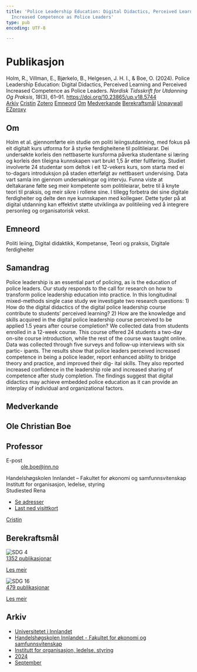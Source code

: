 ```yaml
---
title: 'Police Leadership Education: Digital Didactics, Perceived Learning and Perceived
  Increased Competence as Police Leaders'
type: pub
encoding: UTF-8

---
```

<h1>Publikasjon</h1>
<article id="csl-bib-container-WKURWPJI" class="csl-bib-container">
  <div class="csl-bib-body"> <div class="csl-entry">Holm, R., Villman, E., Bjørkelo, B., Helgesen, J. H. I., &#38; Boe, O. (2024). Police Leadership Education: Digital Didactics, Perceived Learning and Perceived Increased Competence as Police Leaders. <i>Nordisk Tidsskrift for Utdanning Og Praksis</i>, <i>18</i>(3), 61–91. <a href="https://doi.org/10.23865/up.v18.5744">https://doi.org/10.23865/up.v18.5744</a></div> </div>
  <div class="csl-bib-buttons">
    <a href="#taxonomy-article-WKURWPJI" alt="archive" class="csl-bib-button">Arkiv</a>
    <a href="https://app.cristin.no/results/show.jsf?id=2304329" alt="Cristin" class="csl-bib-button">Cristin</a>
    <a href="http://zotero.org/groups/5881554/items/WKURWPJI" alt="Zotero" class="csl-bib-button">Zotero</a>
    <a href="#keywords-article-WKURWPJI" alt="keywords" class="csl-bib-button">Emneord</a>
    <a href="#about-article-WKURWPJI" alt="about_pub" class="csl-bib-button">Om</a>
    <a href="#contributors-article-WKURWPJI" alt="contributors" class="csl-bib-button">Medverkande</a>
    <a href="#sdg-article-WKURWPJI" alt="sdg" class="csl-bib-button">Berekraftsmål</a>
    <a href="https://doi.org/10.23865/up.v18.5744" alt="Unpaywall" class="csl-bib-button">Unpaywall</a>
    <a href="https://doi.org/10.23865/up.v18.5744" alt="EZproxy" class="csl-bib-button">EZproxy</a>
  </div>
  <div id="csl-bib-meta-container-WKURWPJI"></div>
</article>
<div id="csl-bib-meta-WKURWPJI" class="csl-bib-meta">
  <article id="about-article-WKURWPJI" class="about_pub-article">
    <h1>Om</h1>
    Holm et al. gjennomførte ein studie om politi leiingsutdanning, med fokus på eit digitalt kurs utforma for å styrke ferdigheitene til politileiarar. Dei undersøkte korleis den nettbaserte kursforma påverka studentane si læring og korleis den tileigna kunnskapen vart brukt 1,5 år etter fullføring. Studiet involverte 24 studentar som deltok i eit 12-vekers kurs, som starta med ei to-dagars introduksjon på staden etterfølgt av nettbasert undervising. Data vart samla inn gjennom undersøkingar og intervju. Funna viste at deltakarane følte seg meir kompetente som politileiarar, betre til å knyte teori til praksis, og meir sikre i rollene sine. I tillegg forbetra dei sine digitale ferdigheiter og delte den nye kunnskapen med kollegaer. Dette tyder på at digital utdanning kan effektivt støtte utviklinga av politileiing ved å integrere personleg og organisatorisk vekst.
  </article>
  <article id="keywords-article-WKURWPJI" class="keywords-article">
    <h1>Emneord</h1>
    Politi leiing, Digital didaktikk, Kompetanse, Teori og praksis, Digitale ferdigheiter
  </article>
  <article id="abstract-article-WKURWPJI" class="abstract-article">
    <h1>Samandrag</h1>
    Police leadership is an essential part of policing, as is the education of police leaders. Our study responds to the call for research on how to transform police leadership education into practice. In this longitudinal mixed-methods single case study we investigate two research questions: 1) How do the digital didactics of the digital police leadership course contribute to students’ perceived learning? 2) How are the knowledge and skills acquired in the digital police leadership course perceived to be applied 1.5 years after course completion? 
We collected data from students enrolled in a 12-week course. This course offered 24 students a two-day on-site course introduction, while the rest of the course was taught online. Data was collected through five surveys and follow-up interviews with six partic- ipants. The results show that police leaders perceived increased competence in being a police leader, report enhanced ability to bridge theory and practice, and improved their dig- ital skills. They also reported increased confidence in the leadership role and increased sharing of competence after study completion. The findings suggest that digital didactics may achieve embedded police education as it can provide an interplay of individual and organizational factors.
  </article>
  <article id="contributors-article-WKURWPJI" class="contributors-article">
    <h1>Medverkande</h1>
    <div class="personas"> <div class="vrtx-hinn-person-card"> <div class="photo"> <i class="lar la-user-circle missing-person"></i> </div> <div class="info"> <hgroup><h1>Ole Christian Boe</h1> <h2>Professor</h2> </hgroup><dl> <dt>E-post</dt> <dd> <a href="mailto:ole.boe@inn.no">ole.boe@inn.no</a> </dd> </dl> <p> Handelshøgskolen Innlandet – Fakultet for økonomi og samfunnsvitenskap<br> Institutt for organisasjon, ledelse, styring<br> Studiested Rena </p> <ul class="vrtx-hinn-links"> <li><a href="https://www.inn.no/finn-en-ansatt/ole-boe.html#vrtx-hinn-addresses">Se adresser</a></li> <li><a href="https://www.inn.no/finn-en-ansatt/ole-boe.html?vrtx=vcf">Last ned visittkort</a></li> </ul> </div> </div> <a href="https://app.cristin.no/persons/show.jsf?id=603087" alt="Cristin URL" class="personas-cristin">Cristin</a> </div>
  </article>
  <article id="sdg-article-WKURWPJI" class="sdg-article">
    <h1>Berekraftsmål</h1>
    <div class="sdg-container"><div id="sdg4" class="sdg">
        <img src="{{< params subfolder >}}images/sdg/sdg04_nn.png" class="image" alt="SDG 4">
        <div class="sdg-overlay">
          <a href="/nn/archive/?key=?sdg=4#archive" class="sdg-publication-count"><span>1352</span> publikasjonar</a>
          <p><a href="https://fn.no/om-fn/fns-baerekraftsmaal/god-utdanning?lang=nno-NO" class="sdg-read-more">Les meir</a></p>
        </div>
      </div> <div id="sdg16" class="sdg">
        <img src="{{< params subfolder >}}images/sdg/sdg16_nn.png" class="image" alt="SDG 16">
        <div class="sdg-overlay">
          <a href="/nn/archive/?key=?sdg=16#archive" class="sdg-publication-count"><span>479</span> publikasjonar</a>
          <p><a href="https://fn.no/om-fn/fns-baerekraftsmaal/fred-rettferdighet-og-velfungerende-institusjoner?lang=nno-NO" class="sdg-read-more">Les meir</a></p>
        </div>
      </div></div>
  </article>
  <article id="taxonomy-article-WKURWPJI" class="taxonomy-article">
    <h1>Arkiv</h1>
    <ul>
      <li>
        <a href="/nn/archive/?key=3DCRN523">Universitetet i Innlandet</a>
      </li>
      <li>
        <a href="/nn/archive/?key=DU8Q9LN9">Handelshøgskolen Innlandet - Fakultet for økonomi og samfunnsvitenskap</a>
      </li>
      <li>
        <a href="/nn/archive/?key=4LUWR3ZM">Institutt for organisasjon, ledelse, styring</a>
      </li>
      <li>
        <a href="/nn/archive/?key=TY5PNNUR">2024</a>
      </li>
      <li>
        <a href="/nn/archive/?key=75IEWQR5">September</a>
      </li>
    </ul>
  </article>
</div>
